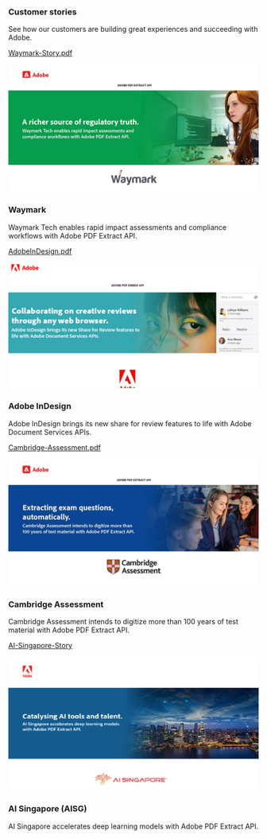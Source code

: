 <TitleBlock slots="heading, text" theme="lightest" className="titleBlock-align-left" id="customer" />

### Customer stories

See how our customers are building great experiences and succeeding with Adobe.

<ResourceCard slots="link, image, heading,text" width="25%" theme="lightest"  className='useCaseCard card-heading-size' isCustomStories/>

[Waymark-Story.pdf](../resources/Waymark-Story.pdf)

![Waymark workflows with Adobe PDF Extract API.](../images/Waymark.jpg " ")

### Waymark

Waymark Tech enables rapid impact assessments and compliance workflows with Adobe PDF Extract API.


<ResourceCard slots="link, image, heading, text " width="25%" theme="lightest" className='useCaseCard card-heading-size' isCustomStories/>

[AdobeInDesign.pdf](../resources/AdobeInDesign.pdf)

![Adobe InDesign Share for Review built with PDF Embed API](../images/AdobeInDesign.png " ")

### Adobe InDesign

Adobe InDesign brings its new share for review features to life with Adobe Document Services APIs.



<ResourceCard slots="link, image, heading,text" width="25%" theme="lightest" className='useCaseCard card-heading-size hme-custom-header' isCustomStories/>

[Cambridge-Assessment.pdf](../resources/Cambridge-Assessment.pdf)

![Cambridge Assessment digitizes test data with PDF Extract API](../images/Cambridge-Assessment.jpeg " ")

### Cambridge Assessment

Cambridge Assessment intends to digitize more than 100 years of test material with Adobe PDF Extract API.


<ResourceCard slots="link, image, heading,text" width="25%" theme="lightest" className='useCaseCard card-heading-size' isCustomStories/>

[AI-Singapore-Story](../resources/AI-Singapore-Story.pdf)

![Evisort uses PDF Extract API for intelliqent contracts](../images/AISingapore.png " ")

### AI Singapore (AISG)

AI Singapore accelerates deep learning models with Adobe PDF Extract API.